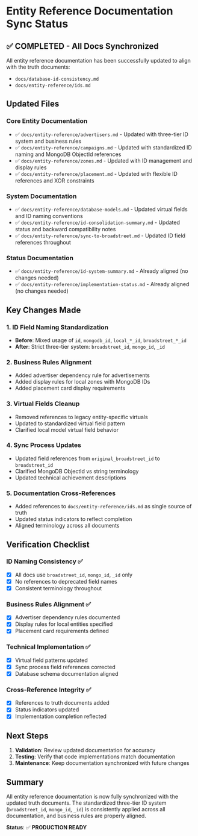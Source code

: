 # Entity Reference Documentation Sync Status

## ✅ **COMPLETED - All Docs Synchronized**

All entity reference documentation has been successfully updated to align with the truth documents:
- `docs/database-id-consistency.md`
- `docs/entity-reference/ids.md`

## Updated Files

### **Core Entity Documentation**
- ✅ `docs/entity-reference/advertisers.md` - Updated with three-tier ID system and business rules
- ✅ `docs/entity-reference/campaigns.md` - Updated with standardized ID naming and MongoDB ObjectId references
- ✅ `docs/entity-reference/zones.md` - Updated with ID management and display rules
- ✅ `docs/entity-reference/placement.md` - Updated with flexible ID references and XOR constraints

### **System Documentation**
- ✅ `docs/entity-reference/database-models.md` - Updated virtual fields and ID naming conventions
- ✅ `docs/entity-reference/id-consolidation-summary.md` - Updated status and backward compatibility notes
- ✅ `docs/entity-reference/sync-to-broadstreet.md` - Updated ID field references throughout

### **Status Documentation**
- ✅ `docs/entity-reference/id-system-summary.md` - Already aligned (no changes needed)
- ✅ `docs/entity-reference/implementation-status.md` - Already aligned (no changes needed)

## Key Changes Made

### **1. ID Field Naming Standardization**
- **Before**: Mixed usage of `id`, `mongodb_id`, `local_*_id`, `broadstreet_*_id`
- **After**: Strict three-tier system: `broadstreet_id`, `mongo_id`, `_id`

### **2. Business Rules Alignment**
- Added advertiser dependency rule for advertisements
- Added display rules for local zones with MongoDB IDs
- Added placement card display requirements

### **3. Virtual Fields Cleanup**
- Removed references to legacy entity-specific virtuals
- Updated to standardized virtual field pattern
- Clarified local model virtual field behavior

### **4. Sync Process Updates**
- Updated field references from `original_broadstreet_id` to `broadstreet_id`
- Clarified MongoDB ObjectId vs string terminology
- Updated technical achievement descriptions

### **5. Documentation Cross-References**
- Added references to `docs/entity-reference/ids.md` as single source of truth
- Updated status indicators to reflect completion
- Aligned terminology across all documents

## Verification Checklist

### **ID Naming Consistency** ✅
- [x] All docs use `broadstreet_id`, `mongo_id`, `_id` only
- [x] No references to deprecated field names
- [x] Consistent terminology throughout

### **Business Rules Alignment** ✅
- [x] Advertiser dependency rules documented
- [x] Display rules for local entities specified
- [x] Placement card requirements defined

### **Technical Implementation** ✅
- [x] Virtual field patterns updated
- [x] Sync process field references corrected
- [x] Database schema documentation aligned

### **Cross-Reference Integrity** ✅
- [x] References to truth documents added
- [x] Status indicators updated
- [x] Implementation completion reflected

## Next Steps

1. **Validation**: Review updated documentation for accuracy
2. **Testing**: Verify that code implementations match documentation
3. **Maintenance**: Keep documentation synchronized with future changes

## Summary

All entity reference documentation is now fully synchronized with the updated truth documents. The standardized three-tier ID system (`broadstreet_id`, `mongo_id`, `_id`) is consistently applied across all documentation, and business rules are properly aligned.

**Status**: ✅ **PRODUCTION READY**
